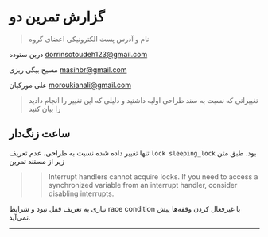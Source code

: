 # گزارش تمرین دو

> نام و آدرس پست الکترونیکی اعضای گروه

درین ستوده <dorrinsotoudeh123@gmail.com> 

مسیح بیگی ریزی <masihbr@gmail.com>

علی مورکیان <moroukianali@gmail.com> 


> تغییراتی که نسبت به سند طراحی اولیه داشتید و دلیلی که این تغییر را انجام دادید را بیان کنید 

## ساعت زنگ‌دار

تنها تغییر داده شده نسبت به طراحی، عدم تعریف `lock sleeping_lock` بود. طبق متن زیر از مستند تمرین

>> Interrupt handlers cannot acquire locks. If you need to access a synchronized variable from
an interrupt handler, consider disabling interrupts.

نیازی به تعریف قفل نبود و شرایط race condition با غیرفعال کردن وقفه‌ها پیش نمی‌آید.

---

